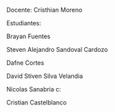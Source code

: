 Docente:
Cristhian Moreno

Estudiantes:

Brayan Fuentes

Steven Alejandro Sandoval Cardozo

Dafne Cortes

David Stiven Silva Velandia

Nicolas Sanabria c:

Cristian Castelblanco

